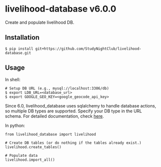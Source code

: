 # livelihood-database v6.0.0

Create and populate livelihood DB.

## Installation

    $ pip install git+https://github.com/StudyNightClub/livelihood-database.git

## Usage

In shell:

    # Setup DB URL (e.g., mysql://localhost:3306/db)
    $ export LDB_URL=<database_url>
    $ export GOOGLE_GEO_KEY=<google_geocode_api_key>

Since 6.0, livelihood_database uses sqlalchemy to handle database actions, so
multiple DB types are supported. Specify your DB type in the URL schema.
For detailed documentation, check
[here](http://docs.sqlalchemy.org/en/latest/index.html).

In python:

    from livelihood_database import livelihood

    # Create DB tables (or do nothing if the tables already exist.)
    livelihood.create_tables()

    # Populate data
    livelihood.import_all()
